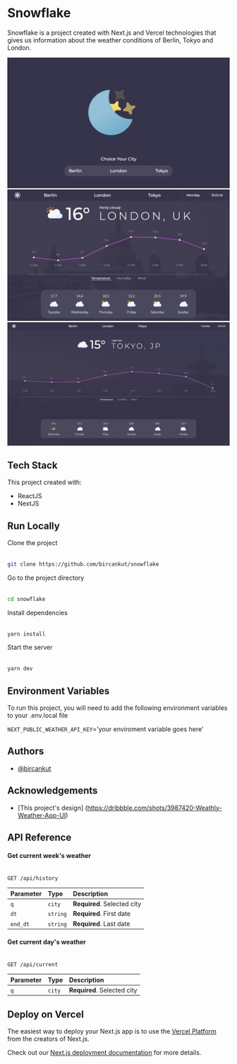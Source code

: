 # Snowflake

Snowflake is a project created with Next.js and Vercel technologies that gives us information about the weather conditions of Berlin, Tokyo and London.

![screenshot](public/images/Screenshot.png)
![screenshot2](public/images/Screenshot2.png)
![screenshot3](public/images/Screenshot3.png)

## Tech Stack
This project created with:
- ReactJS
- NextJS

## Run Locally

Clone the project

  

```bash

git clone https://github.com/bircankut/snowflake

```

  

Go to the project directory

  

```bash

cd snowflake

```

  

Install dependencies

  

```bash

yarn install

```

  

Start the server

  

```bash

yarn dev

```

## Environment Variables

  

To run this project, you will need to add the following environment variables to your .env.local file

`NEXT_PUBLIC_WEATHER_API_KEY`='your enviroment variable goes here'

## Authors
- [@bircankut](https://www.github.com/bircankut)

## Acknowledgements
- [This project's design] (https://dribbble.com/shots/3987420-Weathly-Weather-App-UI)

## API Reference

  

#### Get current week's weather

  

```http

GET /api/history

```

  

| Parameter | Type       | Description                  |
| :-------- | :--------- | :-------------------------   |
|    `q`    |  `city`    |  **Required**. Selected city |
|   `dt`    |  `string`    |  **Required**. First date    |
| `end_dt`  |  `string`    | **Required**. Last date      |

  

#### Get current day's weather

  

```http

GET /api/current

```

  

| Parameter | Type | Description |
| :-------- | :------- | :-------------------------------- |
|  `q`      |  `city`  |  **Required**. Selected city      | 

## Deploy on Vercel

The easiest way to deploy your Next.js app is to use the [Vercel Platform](https://vercel.com/new?utm_medium=default-template&filter=next.js&utm_source=create-next-app&utm_campaign=create-next-app-readme) from the creators of Next.js.

Check out our [Next.js deployment documentation](https://nextjs.org/docs/deployment) for more details.
